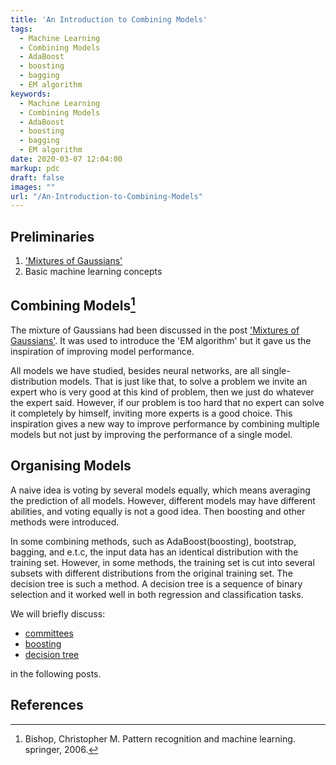 ```yaml
---
title: 'An Introduction to Combining Models'
tags:
  - Machine Learning
  - Combining Models
  - AdaBoost
  - boosting
  - bagging
  - EM algorithm
keywords:
  - Machine Learning
  - Combining Models
  - AdaBoost
  - boosting
  - bagging
  - EM algorithm
date: 2020-03-07 12:04:00
markup: pdc
draft: false
images: ""
url: "/An-Introduction-to-Combining-Models"
---
```

## Preliminaries
1. ['Mixtures of Gaussians'](https://anthony-tan.com/Mixtures-of-Gaussians/)
2. Basic machine learning concepts

## Combining Models[^1]

The mixture of Gaussians had been discussed in the post ['Mixtures of Gaussians'](https://anthony-tan.com/Mixtures-of-Gaussians/). It was used to introduce the 'EM algorithm' but it gave us the inspiration of improving model performance. 


All models we have studied, besides neural networks, are all single-distribution models. That is just like that, to solve a problem we invite an expert who is very good at this kind of problem, then we just do whatever the expert said. However, if our problem is too hard that no expert can solve it completely by himself, inviting more experts is a good choice. This inspiration gives a new way to improve performance by combining multiple models but not just by improving the performance of a single model.

## Organising Models

A naive idea is voting by several models equally, which means averaging the prediction of all models. However, different models may have different abilities, and voting equally is not a good idea. Then boosting and other methods were introduced.

In some combining methods, such as AdaBoost(boosting), bootstrap, bagging, and e.t.c, the input data has an identical distribution with the training set. However, in some methods, the training set is cut into several subsets with different distributions from the original training set. The decision tree is such a method. A decision tree is a sequence of binary selection and it worked well in both regression and classification tasks. 

We will briefly discuss:
- [committees](https://anthony-tan.com/Committees/)
- [boosting](https://anthony-tan.com/Boosting-and-AdaBoost/)
- [decision tree]()

in the following posts.

## References
[^1]: Bishop, Christopher M. Pattern recognition and machine learning. springer, 2006.